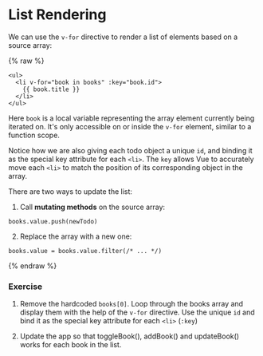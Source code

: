 # List Rendering

We can use the `v-for` directive to render a list of elements based on a source array:

{% raw %}

```vue
<ul>
  <li v-for="book in books" :key="book.id">
    {{ book.title }}
  </li>
</ul>
```

Here `book` is a local variable representing the array element currently being iterated on. It's only accessible on or inside the `v-for` element, similar to a function scope.

Notice how we are also giving each todo object a unique `id`, and binding it as the special key attribute for each `<li>`. The `key` allows Vue to accurately move each `<li>` to match the position of its corresponding object in the array.

There are two ways to update the list:

1. Call **mutating methods** on the source array:

```vue
books.value.push(newTodo)
```

2. Replace the array with a new one:

```vue
books.value = books.value.filter(/* ... */)
```

{% endraw %}

### Exercise

1. Remove the hardcoded `books[0]`. Loop through the books array and display them with the help of the `v-for` directive. Use the unique `id` and bind it as the special key attribute for each `<li>` (`:key`)

2. Update the app so that toggleBook(), addBook() and updateBook() works for each book in the list.
